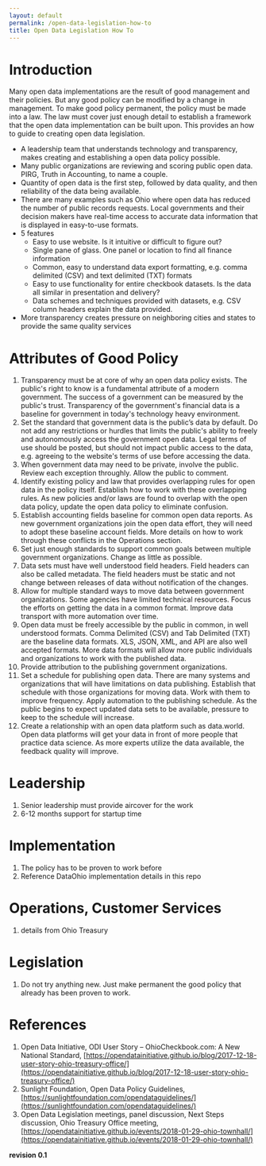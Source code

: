 ```yaml
---
layout: default
permalink: /open-data-legislation-how-to
title: Open Data Legislation How To
---
```


# Introduction
Many open data implementations are the result of good management and their policies. But any good policy can be modified by a change in management. To make good policy permanent, the policy must be made into a law. The law must cover just enough detail to establish a framework that the open data implementation can be built upon. This provides an how to guide to creating open data legislation.

* A leadership team that understands technology and transparency, makes creating and establishing a open data policy possible.
* Many public organizations are reviewing and scoring public open data. PIRG, Truth in Accounting, to name a couple.
* Quantity of open data is the first step, followed by data quality, and then reliability of the data being available. 
* There are many examples such as Ohio where open data has reduced the number of public records requests. Local governments and their decision makers have real-time access to accurate data information that is displayed in easy-to-use formats.
* 5 features
   * Easy to use website. Is it intuitive or difficult to figure out?
   * Single pane of glass. One panel or location to find all finance information
   * Common, easy to understand data export formatting, e.g. comma delimited (CSV) and text delimited (TXT) formats
   * Easy to use functionality for entire checkbook datasets. Is the data all similar in presentation and delivery?
   * Data schemes and techniques provided with datasets, e.g. CSV column headers explain the data provided.
* More transparency creates pressure on neighboring cities and states to provide the same quality services

# Attributes of Good Policy
1. Transparency must be at core of why an open data policy exists. The public's right to know is a fundamental attribute of a modern government. The success of a government can be measured by the public's trust. Transparency of the government's financial data is a baseline for government in today's technology heavy environment.
1. Set the standard that government data is the public’s data by default. Do not add any restrictions or hurdles that limits the public's ability to freely and autonomously access the government open data. Legal terms of use should be posted, but should not impact public access to the data, e.g. agreeing to the website's terms of use before accessing the data.
1. When government data may need to be private, involve the public. Review each exception throughly. Allow the public to comment.
1. Identify existing policy and law that provides overlapping rules for open data in the policy itself. Establish how to work with these overlapping rules. As new policies and/or laws are found to overlap with the open data policy, update the open data policy to eliminate confusion. 
1. Establish accounting fields baseline for common open data reports. As new government organizations join the open data effort, they will need to adopt these baseline account fields. More details on how to work through these conflicts in the Operations section.
1. Set just enough standards to support common goals between multiple government organizations. Change as little as possible.
1. Data sets must have well understood field headers. Field headers can also be called metadata. The field headers must be static and not change between releases of data without notification of the changes. 
1. Allow for multiple standard ways to move data between government organizations. Some agencies have limited technical resources. Focus the efforts on getting the data in a common format. Improve data transport with more automation over time.
1. Open data must be freely accessible by the public in common, in well understood formats. Comma Delimited (CSV) and Tab Delimited (TXT) are the baseline data formats. XLS, JSON, XML, and API are also well accepted formats. More data formats will allow more public individuals and organizations to work with the published data.
1. Provide attribution to the publishing government organizations. 
1. Set a schedule for publishing open data. There are many systems and organizations that will have limitations on data publishing. Establish that schedule with those organizations for moving data. Work with them to improve frequency. Apply automation to the publishing schedule. As the public begins to expect updated data sets to be available, pressure to keep to the schedule will increase.
1. Create a relationship with an open data platform such as data.world. Open data platforms will get your data in front of more people that practice data science. As more experts utilize the data available, the feedback quality will improve.
     
# Leadership
1. Senior leadership must provide aircover for the work
1. 6-12 months support for startup time

# Implementation
1. The policy has to be proven to work before
2. Reference DataOhio implementation details in this repo
    
# Operations, Customer Services
1. details from Ohio Treasury

# Legislation
1. Do not try anything new. Just make permanent the good policy that already has been proven to work. 
    
# References
1. Open Data Initiative, ODI User Story – OhioCheckbook.com: A New National Standard, [https://opendatainitiative.github.io/blog/2017-12-18-user-story-ohio-treasury-office/](https://opendatainitiative.github.io/blog/2017-12-18-user-story-ohio-treasury-office/)
1. Sunlight Foundation, Open Data Policy Guidelines, [https://sunlightfoundation.com/opendataguidelines/](https://sunlightfoundation.com/opendataguidelines/)
1. Open Data Legislation meetings, panel discussion, Next Steps discussion, Ohio Treasury Office meeting, [https://opendatainitiative.github.io/events/2018-01-29-ohio-townhall/](https://opendatainitiative.github.io/events/2018-01-29-ohio-townhall/)

**revision 0.1**